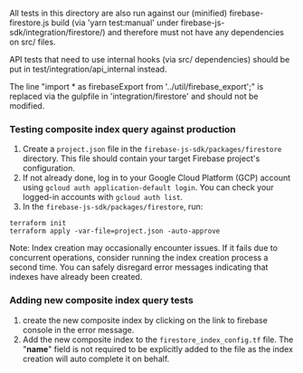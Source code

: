 All tests in this directory are also run against our (minified)
firebase-firestore.js build (via 'yarn test:manual' under
firebase-js-sdk/integration/firestore/) and therefore must not have any
dependencies on src/ files.

API tests that need to use internal hooks (via src/ dependencies) should be
put in test/integration/api_internal instead.

The line "import * as firebaseExport from '../util/firebase_export';" is
replaced via the gulpfile in 'integration/firestore' and should not be
modified.


### Testing composite index query against production
1. Create a `project.json` file in the `firebase-js-sdk/packages/firestore` directory. This file should contain your target Firebase project's configuration.
2. If not already done, log in to your Google Cloud Platform (GCP) account using `gcloud auth application-default login`. You can check your logged-in accounts with `gcloud auth list`.
3. In the `firebase-js-sdk/packages/firestore`, run:
```
terraform init
terraform apply -var-file=project.json -auto-approve
```
Note: Index creation may occasionally encounter issues. If it fails due to concurrent operations, consider running the index creation process a second time. You can safely disregard error messages indicating that indexes have already been created.


### Adding new composite index query tests
1. create the new composite index by clicking on the link to firebase console in the error message.
2. Add the new composite index to the `firestore_index_config.tf` file. The "__name__" field is not required to be explicitly added to the file as the index creation will auto complete it on behalf.
